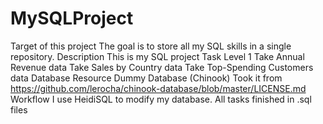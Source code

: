 # MySQLProject
Target of this project
  The goal is to store all my SQL skills in a single repository.
Description 
  This is my SQL project
Task
  Level 1
    Take Annual Revenue data
    Take Sales by Country data
    Take Top-Spending Customers data
Database Resource
  Dummy Database (Chinook) Took it from 
    https://github.com/lerocha/chinook-database/blob/master/LICENSE.md
Workflow
  I use HeidiSQL to modify my database.
  All tasks finished in .sql files   


